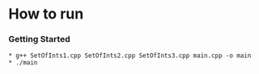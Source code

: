 # How to run

### Getting Started

    * g++ SetOfInts1.cpp SetOfInts2.cpp SetOfInts3.cpp main.cpp -o main
    * ./main